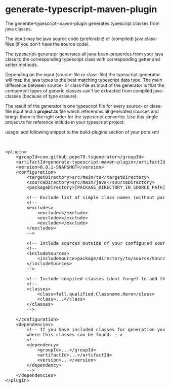 <h1>generate-typescript-maven-plugin</h1>
The generate-typescript-maven-plugin generates typescript classes from java classes.

The input may be java source code (preferable) or (compiled) 
java class-files (if you don't have the source code).

The typescript-generator generates all java-bean-properties from your java class to the corresponding 
typescript class with corresponding getter and setter methods. 

Depending on the input (source-file or class-file) the typescript-generator will map the java types to the 
best matching typescript data type. The main difference between source- or class-file as input of the 
generator is that the component types of generic classes can't be extracted from compiled java-classes 
(because of type erasure).

The result of the generator is one typescript file for every source- or class-file input 
and a <b>project.ts</b> file which references all generated sources and brings them in the 
right order for the typescript converter. Use this single project.ts for reference include in 
your typescript project.

usage:
add following snippet to the build-plugins section of your pom.xml 
<pre>


&lt;plugin&gt;
	&lt;groupId&gt;com.github.pepe79.tsgenerator&lt;/groupId&gt;
	&lt;artifactId&gt;generate-typescript-maven-plugin&lt;/artifactId&gt;
	&lt;version&gt;0.0.1-SNAPSHOT&lt;/version&gt;
	&lt;configuration&gt;
		&lt;targetDirectory&gt;src/main/ts&lt;/targetDirectory&gt;
		&lt;sourceDirectory&gt;src/main/java&lt;/sourceDirectory&gt;
		&lt;packageDirectory&gt;[PACKAGE_DIRECTORY_IN_SOURCE_PATH]&lt;/packageDirectory&gt;
		
		&lt;!-- Exclude list of simple class names (without package) --&gt;
		&lt;!--
		&lt;excludes&gt;
			&lt;exclude&gt;&lt;/exclude&gt;
			&lt;exclude&gt;&lt;/exclude&gt;
			&lt;exclude&gt;&lt;/exclude&gt;
		&lt;/excludes&gt;
		--&gt;

		&lt;!-- Include sources outside of your configured source package --&gt;
		&lt;!--
		&lt;includeSources&gt;
			&lt;includeSource&gt;package/directory/to/source/Source.java&lt;/includeSource&gt;
		&lt;/includeSources&gt;
		--&gt;

		&lt;!-- Include compiled classes (dont forget to add the corresponding jar to the plugin dependencies) --&gt;
		&lt;!--
		&lt;classes&gt;
			&lt;class&gt;full.qualified.Classname.Here&lt;/class&gt;
			&lt;class&gt;...&lt;/class&gt;
		&lt;/classes&gt;
		--&gt;
		
	&lt;/configuration&gt;
	&lt;dependencies&gt;
		&lt;!-- If you have included classes for generation you have to configure the corresponding jars, 
		where this classes can be found. --&gt;
		&lt;!--
		&lt;dependency&gt;
			&lt;groupId&gt;...&lt;/groupId&gt;
			&lt;artifactId&gt;...&lt;/artifactId&gt;
			&lt;version&gt;...&lt;/version&gt;
		&lt;/dependency&gt;
		--&gt;
	&lt;/dependencies&gt;
&lt;/plugin&gt;


</pre>
